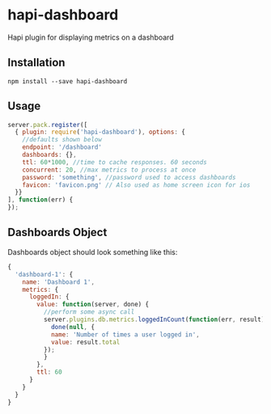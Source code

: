 hapi-dashboard
==============

Hapi plugin for displaying metrics on a dashboard


## Installation

`npm install --save hapi-dashboard`

## Usage

```js
server.pack.register([
  { plugin: require('hapi-dashboard'), options: {
    //defaults shown below
    endpoint: '/dashboard'
    dashboards: {},
    ttl: 60*1000, //time to cache responses. 60 seconds
    concurrent: 20, //max metrics to process at once
    password: 'something', //password used to access dashboards
	favicon: 'favicon.png' // Also used as home screen icon for ios
  }}
], function(err) {
});
```

## Dashboards Object

Dashboards object should look something like this:

```js
{
  'dashboard-1': {
    name: 'Dashboard 1',
    metrics: {
      loggedIn: {
        value: function(server, done) {
          //perform some async call
          server.plugins.db.metrics.loggedInCount(function(err, result) {
            done(null, {
            name: 'Number of times a user logged in',
            value: result.total
          });
          }
        },
        ttl: 60
      }
    }
  }
}
```
